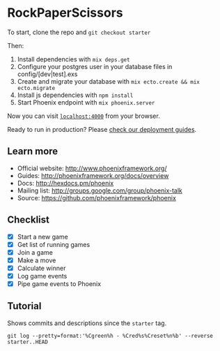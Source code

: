 # RockPaperScissors

To start, clone the repo and `git checkout starter`

Then:

  1. Install dependencies with `mix deps.get`
  2. Configure your postgres user in your database files in config/[dev|test].exs 
  3. Create and migrate your database with `mix ecto.create && mix ecto.migrate`
  4. Install js dependencies with `npm install`
  5. Start Phoenix endpoint with `mix phoenix.server`

Now you can visit [`localhost:4000`](http://localhost:4000) from your browser.

Ready to run in production? Please [check our deployment guides](http://www.phoenixframework.org/docs/deployment).

## Learn more

  * Official website: http://www.phoenixframework.org/
  * Guides: http://phoenixframework.org/docs/overview
  * Docs: http://hexdocs.pm/phoenix
  * Mailing list: http://groups.google.com/group/phoenix-talk
  * Source: https://github.com/phoenixframework/phoenix

## Checklist

- [x] Start a new game
- [x] Get list of running games
- [x] Join a game
- [x] Make a move
- [x] Calculate winner
- [x] Log game events
- [x] Pipe game events to Phoenix

## Tutorial

Shows commits and descriptions since the `starter` tag.

    git log --pretty=format:'%Cgreen%h - %Cred%s%Creset%n%b' --reverse starter..HEAD
